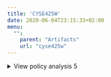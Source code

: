 ```yaml
---
title: 'CYSE425W'
date: 2020-06-04T23:15:33+02:00
menu:
  "":
    parent: "Artifacts"
    url: "cyse425w"
---
```


<details>
<summary>View policy analysis 5</summary>

  {{< pdfReader "CYSE425W_EmilssonAtticus_PolicyAnalysis5.pdf" >}}
</details>